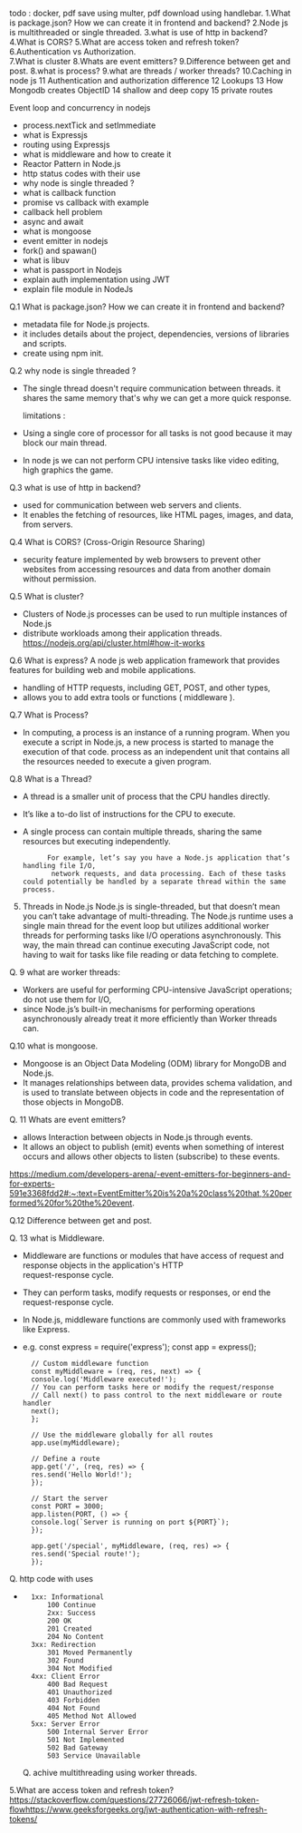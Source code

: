 todo : docker, pdf save using multer, pdf download using handlebar.
1.What is package.json? How we can create it in frontend and backend?
2.Node js is multithreaded or single threaded.
3.what is use of http in backend?
4.What is CORS?
5.What are access token and refresh token?    
6.Authentication vs Authorization.       
7.What is cluster
8.Whats are event emitters? 
9.Difference between get and post.
8.what is process?
9.what are threads / worker threads?
10.Caching in node js
11 Authentication and authorization difference
12 Lookups
13 How Mongodb creates ObjectID
14 shallow and deep copy
15 private routes


Event loop and concurrency in nodejs
- process.nextTick and setImmediate
- what is Expressjs
- routing using Expressjs
- what is middleware and how to create it
- Reactor Pattern in Node.js
- http status codes with their use
- why node is single threaded ?
- what is callback function
- promise vs callback with example
- callback hell problem
- async and await
- what is mongoose
- event emitter in nodejs
- fork() and spawan()
- what is libuv
- what is passport in Nodejs
- explain auth implementation using JWT
- explain file module in NodeJs





Q.1 What is package.json? How we can create it in frontend and backend?
- metadata file for Node.js projects.
- it includes details about the project, dependencies, versions of libraries and scripts.
- create using npm init.

Q.2 why node is single threaded ?
- The single thread doesn't require communication between threads. it shares the same memory that's why we can get a 
  more quick response.

  limitations :
- Using a single core of processor for all tasks is not good because it may block our main thread.  
- In node js we can not perform CPU intensive tasks like video editing, high graphics the game.


Q.3 what is use of http in backend?
- used for communication between web servers and clients.
- It enables the fetching of resources, like HTML pages, images, and data, from servers.  

Q.4 What is CORS? (Cross-Origin Resource Sharing)
- security feature implemented by web browsers to prevent other websites from accessing resources and data from
  another domain without permission.

Q.5 What is cluster?
- Clusters of Node.js processes can be used to run multiple instances of Node.js
- distribute workloads among their application threads.
  https://nodejs.org/api/cluster.html#how-it-works

Q.6 What is express?
   A node js web application framework that provides features for building web and mobile applications.
- handling of HTTP requests, including GET, POST, and other types, 
- allows you to add extra tools or functions ( middleware ).

Q.7 What is Process?
- In computing, a process is an instance of a running program. When you execute a script in Node.js,
  a new process is started to manage the execution of that code. 
  process as an independent unit that contains all the resources needed to execute a given program.

Q.8  What is a Thread?
- A thread is a smaller unit of process that the CPU handles directly. 
- It’s like a to-do list of instructions for the CPU to execute. 
- A single process can contain multiple threads, sharing the same resources but executing independently.

            For example, let’s say you have a Node.js application that’s handling file I/O,
             network requests, and data processing. Each of these tasks could potentially be handled by a separate thread within the same process.

5. Threads in Node.js
             Node.js is single-threaded, but that doesn’t mean you can’t take advantage of multi-threading.
            The Node.js runtime uses a single main thread for the event loop but utilizes additional worker threads for performing tasks like I/O operations asynchronously.
             This way, the main thread can continue executing JavaScript code, not having to wait for tasks like file reading or data fetching to complete.

Q. 9 what are worker threads:
- Workers are useful for performing CPU-intensive JavaScript operations; do not use them for I/O, 
- since Node.js’s built-in mechanisms for performing operations asynchronously already treat it more efficiently than
  Worker threads can.  

Q.10 what is mongoose.
- Mongoose is an Object Data Modeling (ODM) library for MongoDB and Node.js. 
- It manages relationships between data, provides schema validation, and is used to translate between objects in code 
  and the representation of those objects in MongoDB.  

Q. 11 Whats are event emitters? 
- allows Interaction between objects in Node.js through events. 
- It allows an object to publish (emit) events when something of interest occurs and allows other objects to listen (subscribe) to these events.

https://medium.com/developers-arena/-event-emitters-for-beginners-and-for-experts-591e3368fdd2#:~:text=EventEmitter%20is%20a%20class%20that,%20performed%20for%20the%20event.  

Q.12 Difference between get and post.

Q. 13 what is Middleware.
- Middleware are functions or modules that have access of request and response objects in the application's HTTP  
  request-response cycle.
- They can perform tasks, modify requests or responses, or end the request-response cycle.
- In Node.js, middleware functions are commonly used with frameworks like Express.

- e.g.
        const express = require('express');
        const app = express();

        // Custom middleware function
        const myMiddleware = (req, res, next) => {
        console.log('Middleware executed!');
        // You can perform tasks here or modify the request/response
        // Call next() to pass control to the next middleware or route handler
        next();
        };

        // Use the middleware globally for all routes
        app.use(myMiddleware);

        // Define a route
        app.get('/', (req, res) => {
        res.send('Hello World!');
        });

        // Start the server
        const PORT = 3000;
        app.listen(PORT, () => {
        console.log(`Server is running on port ${PORT}`);
        });

        app.get('/special', myMiddleware, (req, res) => {
        res.send('Special route!');
        });
       
Q.  http code with uses
-       1xx: Informational
            100 Continue
            2xx: Success
            200 OK
            201 Created
            204 No Content
        3xx: Redirection
            301 Moved Permanently
            302 Found
            304 Not Modified
        4xx: Client Error
            400 Bad Request
            401 Unauthorized
            403 Forbidden
            404 Not Found
            405 Method Not Allowed
        5xx: Server Error
            500 Internal Server Error
            501 Not Implemented
            502 Bad Gateway
            503 Service Unavailable

   Q. achive multithreading using worker threads.         









5.What are access token and refresh token?  
  https://stackoverflow.com/questions/27726066/jwt-refresh-token-flowhttps://www.geeksforgeeks.org/jwt-authentication-with-refresh-tokens/